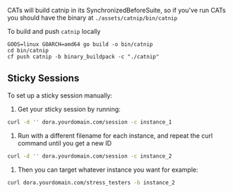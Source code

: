 CATs will build catnip in its SynchronizedBeforeSuite, 
so if you've run CATs you should have the binary 
at `./assets/catnip/bin/catnip`

To build and push `catnip` locally
```
GOOS=linux GOARCH=amd64 go build -o bin/catnip
cd bin/catnip
cf push catnip -b binary_buildpack -c "./catnip"
```

## Sticky Sessions

To set up a sticky session manually:

1. Get your sticky session by running:
```bash
curl -d '' dora.yourdomain.com/session -c instance_1
```
1. Run with a different filename for each instance, and repeat the curl command until you get a new ID
```bash
curl -d '' dora.yourdomain.com/session -c instance_2
```
1. Then you can target whatever instance you want for example:
```bash
curl dora.yourdomain.com/stress_testers -b instance_2
